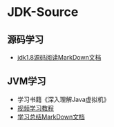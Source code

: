 # JDK-Source
## 源码学习
* [jdk1.8源码阅读MarkDown文档](jdk1.8/README.md)
## JVM学习
* 学习书籍《深入理解Java虚拟机》
* [视频学习教程](https://www.bilibili.com/video/av29502877/)
* [学习总结MarkDown文档](JVM-Learning/README.md)
